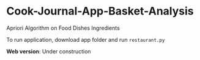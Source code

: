 # Cook-Journal-App-Basket-Analysis
Apriori Algorithm on Food Dishes Ingredients

To run application, download app folder and run `restaurant.py`

__Web version__: Under construction
